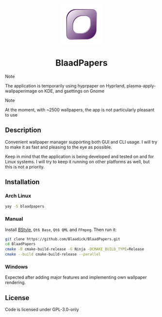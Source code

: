 <div align="center">
    <img src="resource/blaadpapers.svg" alt="BlaadPapersLogo" width="135"/>
    <h1>BlaadPapers</h1>
</div>

> [!NOTE]
> The application is temporarily using hyprpaper on Hyprland, plasma-apply-wallpaperimage on KDE, and gsettings on Gnome

> [!NOTE]
> At the moment, with ~2500 wallpapers, the app is not particularly pleasant to use

## Description
Convenient wallpaper manager supporting both GUI and CLI usage. I will try to make it as fast and pleasing to the eye as possible.

Keep in mind that the application is being developed and tested on and for Linux systems. I will try to keep it running on other platforms as well, but this is not a priority.

## Installation
### Arch Linux
```bash
yay -S blaadpapers
```

### Manual
Install [BStyle](https://github.com/Blaadick/BStyle), `Qt6 Base`, `Qt6 QML` and `FFmpeg`. Then run it:

```bash
git clone https://github.com/Blaadick/BlaadPapers.git
cd BlaadPapers
cmake -B cmake-build-release -G Ninja -DCMAKE_BUILD_TYPE=Release
cmake --build cmake-build-release --parallel
```

### Windows
Expected after adding major features and implementing own wallpaper rendering.

## License
Code is licensed under GPL-3.0-only
